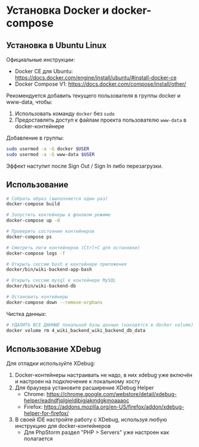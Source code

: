 # Установка Docker и docker-compose

## Установка в Ubuntu Linux

Официальные инструкции:

- Docker CE для Ubuntu: https://docs.docker.com/engine/install/ubuntu/#install-docker-ce
- Docker Compose V1: https://docs.docker.com/compose/install/other/

Рекомендуется добавить текущего пользователя в группы docker и www-data, чтобы:

1. Использовать команду `docker` без `sudo`
2. Предоставлять доступ к файлам проекта пользователю `www-data` в docker-контейнере

Добавление в группы:

```bash
sudo usermod -a -G docker $USER
sudo usermod -a -G www-data $USER
```

Эффект наступит после Sign Out / Sign In либо перезагрузки.

## Использование

```bash
# Собрать образ (выполняется один раз)
docker-compose build

# Запустить контейнеры в фоновом режиме
docker-compose up -d

# Проверить состояние контейнеров
docker-compose ps

# Смотреть логи контейнеров (Ctrl+C для остановки)
docker-compose logs -f

# Открыть сессию bash в контейнере приложения
docker/bin/wiki-backend-app-bash

# Открыть сессию mysql в контейнере MySQL
docker/bin/wiki-backend-db

# Остановить контейнеры
docker-compose down --remove-orphans
```

Чистка данных:

```bash
# УДАЛИТЬ ВСЕ ДАННЫЕ локальной базы данных (находятся в docker volume)
docker volume rm 4_wiki_backend_wiki_backend_db_data
```

## Использование XDebug

Для отладки используйте XDebug:

1. Docker-контейнеры настраивать не надо, в них xdebug уже включён и настроен на подключение к локальному хосту
2. Для браузера установите расширение XDebug Helper
    - Chrome: https://chrome.google.com/webstore/detail/xdebug-helper/eadndfjplgieldjbigjakmdgkmoaaaoc
    - Firefox: https://addons.mozilla.org/en-US/firefox/addon/xdebug-helper-for-firefox/
3. В своей IDE настройте работу с XDebug, используя любую инструкцию для docker-контейнеров
    - Для PhpStorm раздел "PHP > Servers" уже настроен как полагается
